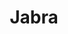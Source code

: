 ---
blog: https://blog.jabra.com/
facebook: https://facebook.com/jabra
linkedin: https://linkedin.com/company/jabra
logohandle: jabra
sort: jabra
title: Jabra
twitter: https://x.com/jabra_us
website: https://www.jabra.com/
wikipedia: https://en.wikipedia.org/wiki/Jabra_(headset)
youtube: https://youtube.com/user/JabraHeadsets
---